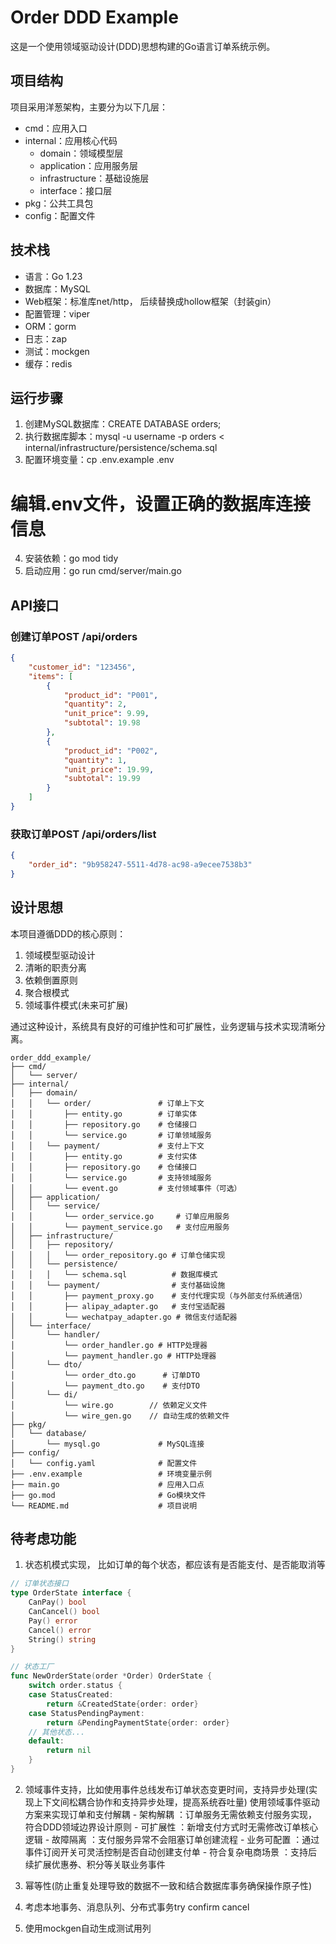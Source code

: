 # Order DDD Example

这是一个使用领域驱动设计(DDD)思想构建的Go语言订单系统示例。

## 项目结构

项目采用洋葱架构，主要分为以下几层：

- cmd：应用入口
- internal：应用核心代码
  - domain：领域模型层
  - application：应用服务层
  - infrastructure：基础设施层
  - interface：接口层
- pkg：公共工具包
- config：配置文件

## 技术栈

- 语言：Go 1.23
- 数据库：MySQL
- Web框架：标准库net/http， 后续替换成hollow框架（封装gin）
- 配置管理：viper
- ORM：gorm
- 日志：zap
- 测试：mockgen
- 缓存：redis

## 运行步骤

1. 创建MySQL数据库：CREATE DATABASE orders;
2. 执行数据库脚本：mysql -u username -p orders < internal/infrastructure/persistence/schema.sql
3. 配置环境变量：cp .env.example .env
# 编辑.env文件，设置正确的数据库连接信息
4. 安装依赖：go mod tidy
5. 启动应用：go run cmd/server/main.go
## API接口

### 创建订单POST /api/orders
```json
{
    "customer_id": "123456",
    "items": [
        {
            "product_id": "P001",
            "quantity": 2,
            "unit_price": 9.99,
            "subtotal": 19.98
        },
        {
            "product_id": "P002",
            "quantity": 1,
            "unit_price": 19.99,
            "subtotal": 19.99
        }
    ]
}
```
### 获取订单POST /api/orders/list
```json
{
    "order_id": "9b958247-5511-4d78-ac98-a9ecee7538b3"
}

```
## 设计思想

本项目遵循DDD的核心原则：

1. 领域模型驱动设计
2. 清晰的职责分离
3. 依赖倒置原则
4. 聚合根模式
5. 领域事件模式(未来可扩展)

通过这种设计，系统具有良好的可维护性和可扩展性，业务逻辑与技术实现清晰分离。  


```
order_ddd_example/
├── cmd/
│   └── server/
├── internal/
│   ├── domain/
│   │   └── order/               # 订单上下文
│   │       ├── entity.go        # 订单实体
│   │       ├── repository.go    # 仓储接口
│   │       └── service.go       # 订单领域服务
│   │   └── payment/             # 支付上下文
│   │       ├── entity.go        # 支付实体
│   │       ├── repository.go    # 仓储接口
│   │       └── service.go       # 支持领域服务
│   │       └── event.go         # 支付领域事件（可选）
│   ├── application/
│   │   └── service/
│   │       └── order_service.go     # 订单应用服务       
│   │       └── payment_service.go   # 支付应用服务
│   ├── infrastructure/
│   │   ├── repository/
│   │   │   └── order_repository.go # 订单仓储实现
│   │   └── persistence/
│   │   │   └── schema.sql          # 数据库模式
│   │   └── payment/                # 支付基础设施
│   │       ├── payment_proxy.go    # 支付代理实现（与外部支付系统通信）
│   │       ├── alipay_adapter.go   # 支付宝适配器
│   │       └── wechatpay_adapter.go # 微信支付适配器
│   └── interface/
│       └── handler/
│           └── order_handler.go # HTTP处理器
│           └── payment_handler.go # HTTP处理器
│       └── dto/
│           └── order_dto.go      # 订单DTO
│           └── payment_dto.go    # 支付DTO
│       └── di/
│           └── wire.go        // 依赖定义文件
│           └── wire_gen.go    // 自动生成的依赖文件
├── pkg/
│   └── database/
│       └── mysql.go             # MySQL连接
├── config/
│   └── config.yaml              # 配置文件
├── .env.example                 # 环境变量示例
├── main.go                      # 应用入口点
├── go.mod                       # Go模块文件
└── README.md                    # 项目说明

```

## 待考虑功能
1. 状态机模式实现，  比如订单的每个状态，都应该有是否能支付、是否能取消等
```go
// 订单状态接口
type OrderState interface {
    CanPay() bool
    CanCancel() bool
    Pay() error
    Cancel() error
    String() string
}

// 状态工厂
func NewOrderState(order *Order) OrderState {
    switch order.status {
    case StatusCreated:
        return &CreatedState{order: order}
    case StatusPendingPayment:
        return &PendingPaymentState{order: order}
    // 其他状态...
    default:
        return nil
    }
}
```

2. 领域事件支持，比如使用事件总线发布订单状态变更时间，支持异步处理(实现上下文间松耦合协作和支持异步处理，提高系统吞吐量)
    使用领域事件驱动方案来实现订单和支付解耦
        - 架构解耦 ：订单服务无需依赖支付服务实现，符合DDD领域边界设计原则
        - 可扩展性 ：新增支付方式时无需修改订单核心逻辑
        - 故障隔离 ：支付服务异常不会阻塞订单创建流程
        - 业务可配置 ：通过事件订阅开关可灵活控制是否自动创建支付单
        - 符合复杂电商场景 ：支持后续扩展优惠券、积分等关联业务事件

3. 幂等性(防止重复处理导致的数据不一致和结合数据库事务确保操作原子性)
4. 考虑本地事务、消息队列、分布式事务try confirm cancel
5. 使用mockgen自动生成测试用列